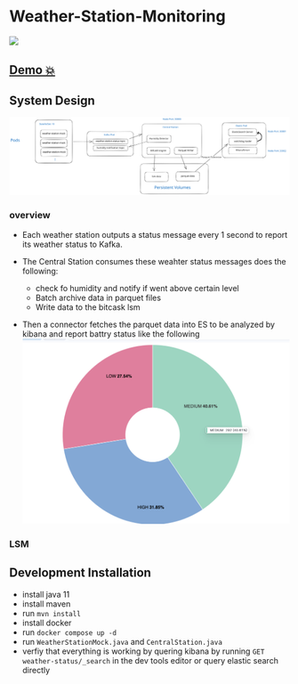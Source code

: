 # Weather-Station-Monitoring

[![](misc/demo.gif)](https://mkosir.github.io/react-parallax-tilt/?path=/story/react-parallax-tilt--glare-effect)

## [Demo 💥]()

## System Design

<img src="./system-design.svg">

### overview

- Each weather station outputs a status message every 1 second to report its weather status to Kafka.
- The Central Station consumes these weahter status messages does the following:

  - check fo humidity and notify if went above certain level
  - Batch archive data in parquet files
  - Write data to the bitcask lsm

- Then a connector fetches the parquet data into ES to be analyzed by kibana and report battry status like the following
  <img src="./kibana.png">

### LSM

## Development Installation

- install java 11
- install maven
- run `mvn install `
- install docker
- run `docker compose up -d`
- run `WeatherStationMock.java` and `CentralStation.java`
- verfiy that everything is working by quering kibana by running `GET weather-status/_search` in the dev tools editor or query elastic search directly
